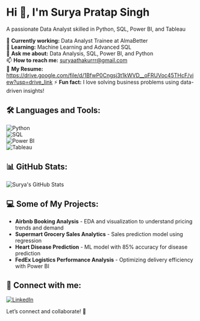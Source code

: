 # Hi 👋, I'm Surya Pratap Singh  
A passionate Data Analyst skilled in Python, SQL, Power BI, and Tableau  

🔭 **Currently working:** Data Analyst Trainee at AlmaBetter  
🌱 **Learning:** Machine Learning and Advanced SQL  
💬 **Ask me about:** Data Analysis, SQL, Power BI, and Python  
📫 **How to reach me:** suryaathakurrr@gmail.com  
📄 **My Resume:** https://drive.google.com/file/d/1BfwP0Cngsj3t1kWVD__oFRUVoc45THcF/view?usp=drive_link
⚡ **Fun fact:** I love solving business problems using data-driven insights!  

## 🛠️ Languages and Tools:
![Python](https://img.shields.io/badge/Python-3776AB?style=for-the-badge&logo=python&logoColor=white)  
![SQL](https://img.shields.io/badge/SQL-CC2927?style=for-the-badge&logo=microsoft-sql-server&logoColor=white)  
![Power BI](https://img.shields.io/badge/Power%20BI-F2C811?style=for-the-badge&logo=power-bi&logoColor=black)  
![Tableau](https://img.shields.io/badge/Tableau-E97627?style=for-the-badge&logo=tableau&logoColor=white)  

## 📊 GitHub Stats:
![Surya's GitHub Stats](https://github-readme-stats.vercel.app/api?username=your-github-username&show_icons=true&theme=radical)

## 💻 Some of My Projects:
- **Airbnb Booking Analysis** - EDA and visualization to understand pricing trends and demand  
- **Supermart Grocery Sales Analytics** - Sales prediction model using regression  
- **Heart Disease Prediction** - ML model with 85% accuracy for disease prediction  
- **FedEx Logistics Performance Analysis** - Optimizing delivery efficiency with Power BI  

## 🤝 Connect with me:
[![LinkedIn](https://img.shields.io/badge/LinkedIn-0077B5?style=for-the-badge&logo=linkedin&logoColor=white)](https://www.linkedin.com/in/suryasingh77/)  


Let’s connect and collaborate! 🚀

